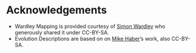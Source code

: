 # Acknowledgements
* Wardley Mapping is provided courtesy of [Simon Wardley](https://twitter.com/swardley) who generously shared it under CC-BY-SA.
* Evolution Descriptions are based on on [Mike Haber](https://twitter.com/michaelthaber)’s work, also CC-BY-SA.
